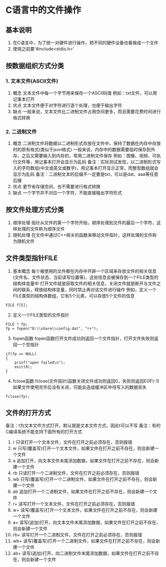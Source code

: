 # C语言中的文件操作

## 基本说明
1. 在C语言中，为了统一对硬件进行操作，把不同的硬件设备也看做成一个文件
2. 使用之前要'#include<stdio.h>'


## 按数据组织方式分类
### 1. 文本文件(ASCII文件)
1. 概念
文本文件中每一个字节用来保存一个ASCII码值
例如：txt文件，可以用记事本打开
2. 优点
文本文件便于对字符进行逐个处理，也便于输出字符
3. 缺点
一般来说，文本文件比二进制文件占用空间更多，而且需要花费时间进行格式转换

### 2. 二进制文件
1. 概念
二进制文件将数据以二进制形式存放在文件中，保持了数据在内存中存放时的原有格式(类似于json格式)
一般来说，内存中的数据需要临时保存到外存，之后又需要输入到内存的，常用二进制文件保存
例如：图像、视频、可执行文件等，用记事本打开会显示为乱码
备注：实际测试发现，以二进制形式写入的字符数组(中文或英文或数字)，用记事本打开显示正常，而整型数组就会显示为乱码
备注：二进制文本的后缀不一定要是txt，可以是dat、aaa等任意后缀
2. 优点
更节省存储空间，也不需要进行格式转换
3. 缺点
一个字节并不对应一个字符，不能直接输出字符形式


## 按文件处理方式分类
1. 顺序处理
指针从文件的第一个字符开始，顺序处理到文件的最后一个字符，这样处理的文件称为顺序文件
2. 随机处理
在文件中通过C++相关的函数来移动文件指针，这样处理的文件称为随机文件


## 文件类型指针FILE
1. 基本概念
每个被使用的文件都在内存中开辟一个区域来存放文件的相关信息(文件名、文件状态、当前读写位置等)，这些信息会被保存到一个FILE类型的结构体变量中
打开文件就是获取文件的相关信息，关闭文件就是断开与文件之间的联系，释放结构体变量，同时禁止再对该文件进行操作
例如，定义一个FILE类型的结构体数组，它有5个元素，可以存放5个文件的信息
```
FILE f[5];
```
2. 定义一个FILE类型的文件指针
```
FILE * fp;
fp = fopen("D:\\share\\config.dat", "r+");
```
3. fopen函数
fopen函数打开文件成功则返回一个文件指针，打开文件失败则返回一个空指针
```
if(fp == NULL)
{
	prinf("open failed\n");
	exit(0);
}
```
4. fclose函数
fclose(文件指针)函数关闭文件成功则返回0，失败则返回EOF(-1)
如果文件使用完毕后没有关闭，可能会造成缓冲区中待写入的数据丢失
```
fclose(fp);
```


## 文件的打开方式
备注：t为文本文件方式打开，默认就是文本文件方式，因此t可以不写
备注：有的C编译系统不能支持下面所有的打开方式
1. r
只读打开一个文本文件，文件在打开之前必须存在，否则报错
2. w
只写(覆盖写)打开一个文本文件，如果文件在打开之前不存在，则会新建一个文件
3. a
追加打开，向文本文件末尾添加数据，如果文件在打开之前不存在，则会新建一个文件
4. rb
只读打开一个二进制文件，文件在打开之前必须存在，否则报错
5. wb
只写(覆盖写)打开一个二进制文件，如果文件在打开之前不存在，则会新建一个文件
6. ab
追加打开一个二进制文件，如果文件在打开之前不存在，则会新建一个文件
7. r+
读写打开一个文本文件，文件在打开之前必须存在，否则报错
8. w+
读写(覆盖写)打开一个文本文件，如果文件在打开之前不存在，则会新建一个文件
9. a+
读写(追加)打开，向文本文件末尾添加数据，如果文件在打开之前不存在，则会新建一个文件
10. rb+
读写打开一个二进制文件，文件在打开之前必须存在，否则报错
11. wb+
读写(覆盖写)打开一个二进制文件，如果文件在打开之前不存在，则会新建一个文件
12. ab+
读写(追加)打开，向二进制文件末尾添加数据，如果文件在打开之前不存在，则会新建一个文件


